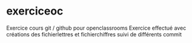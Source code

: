 # exerciceoc
Exercice cours git / github pour openclassrooms
Exercice effectué avec créations des fichierlettres et fichierchiffres suivi de différents commit
